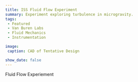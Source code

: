 ```yaml
---
title: ISS Fluid Flow Experiment
summary: Experiment exploring turbulence in microgravity.
tags:
 - Featured
 - Van Buren Labs
 - Fluid Mechanics
 - Instrumentation

image:
 caption: CAD of Tentative Design

show_date: false
---
```


Fluid Flow Experiement